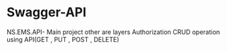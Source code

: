 # Swagger-API
NS.EMS.API- Main project other are layers 
Authorization
CRUD operation using API(GET , PUT , POST , DELETE)
